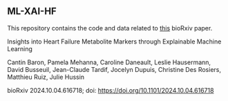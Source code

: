 ## ML-XAI-HF

This repository contains the code and data related to [this](https://www.biorxiv.org/content/10.1101/2024.10.04.616718v1) bioRxiv paper.

Insights into Heart Failure Metabolite Markers through Explainable Machine Learning

Cantin Baron, Pamela Mehanna, Caroline Daneault, Leslie Hausermann, David Busseuil, Jean-Claude Tardif, Jocelyn Dupuis, Christine Des Rosiers, Matthieu Ruiz, Julie Hussin

bioRxiv 2024.10.04.616718; doi: https://doi.org/10.1101/2024.10.04.616718 
